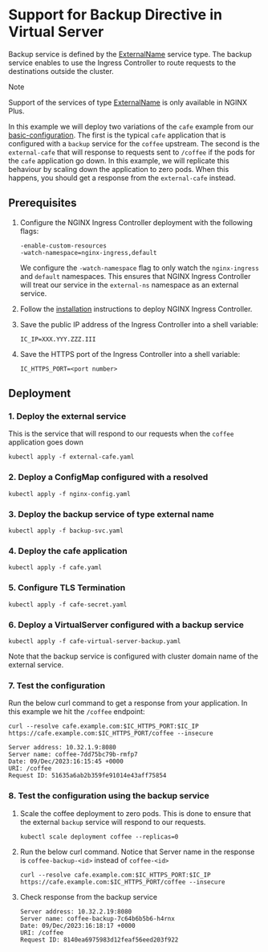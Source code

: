 # Support for Backup Directive in Virtual Server

Backup service is defined by the
[ExternalName](https://kubernetes.io/docs/concepts/services-networking/service/#externalname) service type.
The backup service enables to use the Ingress Controller to route requests to the destinations outside the cluster.

> [!NOTE]
> Support of the services of type
> [ExternalName](https://kubernetes.io/docs/concepts/services-networking/service/#externalname)
> is only available in NGINX Plus.

In this example we will deploy two variations of the `cafe` example from our
[basic-configuration](/examples/custom-resources/basic-configuration).
The first is the typical `cafe` application that is configured with a `backup` service for the `coffee` upstream.
The second is the `external-cafe` that will response to requests sent to `/coffee`
if the pods for the `cafe` application go down.
In this example, we will replicate this behaviour by scaling down the application to zero pods.
When this happens, you should get a response from the `external-cafe` instead.

## Prerequisites

1. Configure the NGINX Ingress Controller deployment with the following flags:

   ```shell
   -enable-custom-resources
   -watch-namespace=nginx-ingress,default
   ```

   We configure the `-watch-namespace` flag to only watch the `nginx-ingress` and `default` namespaces.
   This ensures that NGINX Ingress Controller will treat our service in the `external-ns` namespace
   as an external service.

2. Follow the [installation](https://docs.nginx.com/nginx-ingress-controller/installation/installation-with-manifests/)
   instructions to deploy NGINX Ingress Controller.

3. Save the public IP address of the Ingress Controller into a shell variable:

    ```shell
    IC_IP=XXX.YYY.ZZZ.III
    ```

4. Save the HTTPS port of the Ingress Controller into a shell variable:

    ```shell
    IC_HTTPS_PORT=<port number>
    ```

## Deployment

### 1. Deploy the external service

This is the service that will respond to our requests when the `coffee` application goes down

   ```shell
   kubectl apply -f external-cafe.yaml
   ```

### 2. Deploy a ConfigMap configured with a resolved

   ```shell
   kubectl apply -f nginx-config.yaml
   ```

### 3. Deploy the backup service of type external name

   ```shell
   kubectl apply -f backup-svc.yaml
   ```

### 4. Deploy the cafe application

   ```shell
   kubectl apply -f cafe.yaml
   ```

### 5. Configure TLS Termination

   ```shell
   kubectl apply -f cafe-secret.yaml
   ```

### 6. Deploy a VirtualServer configured with a backup service

   ```shell
   kubectl apply -f cafe-virtual-server-backup.yaml
   ```

Note that the backup service is configured with cluster domain name of the external service.

### 7. Test the configuration

Run the below curl command to get a response from your application. In this example we hit the `/coffee` endpoint:

   ```shell
   curl --resolve cafe.example.com:$IC_HTTPS_PORT:$IC_IP https://cafe.example.com:$IC_HTTPS_PORT/coffee --insecure
   ```

   ```shell
   Server address: 10.32.1.9:8080
   Server name: coffee-7dd75bc79b-rmfp7
   Date: 09/Dec/2023:16:15:45 +0000
   URI: /coffee
   Request ID: 51635a6ab2b359fe91014e43aff75854
   ```

### 8. Test the configuration using the backup service

1. Scale the coffee deployment to zero pods.
   This is done to ensure that the external `backup` service will respond to our requests.

   ```shell
   kubectl scale deployment coffee --replicas=0
   ```

2. Run the below curl command. Notice that Server name in the response is `coffee-backup-<id>` instead of `coffee-<id>`

   ```shell
   curl --resolve cafe.example.com:$IC_HTTPS_PORT:$IC_IP https://cafe.example.com:$IC_HTTPS_PORT/coffee --insecure
   ```

3. Check response from the backup service

   ```shell
   Server address: 10.32.2.19:8080
   Server name: coffee-backup-7c64b6b5b6-h4rnx
   Date: 09/Dec/2023:16:18:17 +0000
   URI: /coffee
   Request ID: 8140ea6975983d12feaf56eed203f922
   ```
